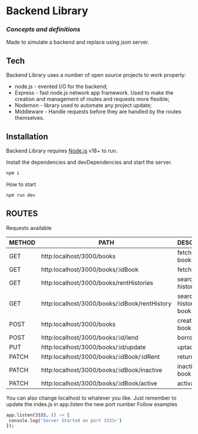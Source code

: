 # Backend Library

### _Concepts and definitions_

Made to simulate a backend and replace using json server.

## Tech

Backend Library uses a number of open source projects to work properly:

- node.js - evented I/O for the backend;
- Express - fast node.js network app framework. Used to make the creation and management of routes and requests more flexible;
- Nodemon - library used to automate any project update;
- Middleware - Handle requests before they are handled by the routes themselves.

## Installation

Backend Library requires [Node.js](https://nodejs.org/) v18+ to run.

Install the dependencies and devDependencies and start the server.

```sh
npm i
```

How to start

```sh
npm run dev
```

## ROUTES

Requests available

| METHOD | PATH                                          | DESCRIPTION                 |
| ------ | --------------------------------------------- | --------------------------- |
| GET    | http:localhost/3000/books                     | fetch all books             |
| GET    | http:localhost/3000/books/:idBook             | fetch book                  |
| GET    | http:localhost/3000/books/rentHistories       | search all loan histories   |
| GET    | http:localhost/3000/books/:idBook/rentHistory | search loan history by book |
| POST   | http:localhost/3000/books                     | create new book             |
| POST   | http:localhost/3000/books/:id/lend            | borrow book                 |
| PUT    | http:localhost/3000/books/:id/update          | uptade book                 |
| PATCH  | http:localhost/3000/books/:idBook/:idRent     | return book                 |
| PATCH  | http:localhost/3000/books/:idBook/inactive    | inactivate book             |
| PATCH  | http:localhost/3000/books/:idBook/active      | activate book               |

You can also change localhost to whatever you like. Just remember to update
the index.js in app.listen the new port number
Follow examples

```sh
app.listen(3333, () -> {
 console.log('Server Started on port 3333💀')
});
```
